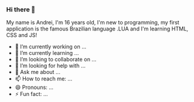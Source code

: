 ### Hi there 👋

My name is Andrei, I'm 16 years old, I'm new to programming, my first application is the famous Brazilian language .LUA and I'm learning HTML, CSS and JS!

- 🔭 I’m currently working on ...
- 🌱 I’m currently learning ...
- 👯 I’m looking to collaborate on ...
- 🤔 I’m looking for help with ...
- 💬 Ask me about ...
- 📫 How to reach me: ...
- 😄 Pronouns: ...
- ⚡ Fun fact: ...
